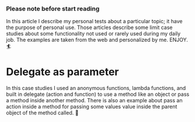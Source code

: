 ### Please note before start reading
In this article I describe my personal tests about a particular topic; it have the purpose of personal use. Those articles describe some limit case studies about some functionality not used or rarely used during my daily job. The examples are taken from the web and personalized by me. ENJOY. 🏄

# Delegate as parameter
In this case studies I used an anonymous functions, lambda functions, and built in delegate (action and function) to use a method like an object or pass a method inside another method.
There is also an example about pass an action inside a method for passing some values value inside the parent object of the method called. 🚀
